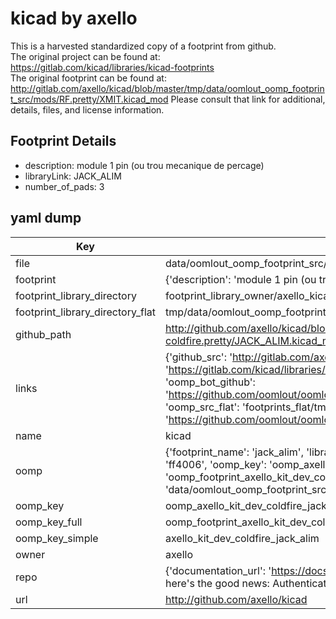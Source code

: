 # kicad by axello  
This is a harvested standardized copy of a footprint from github.  
The original project can be found at:  
https://gitlab.com/kicad/libraries/kicad-footprints  
The original footprint can be found at:
http://gitlab.com/axello/kicad/blob/master/tmp/data/oomlout_oomp_footprint_src/mods/RF.pretty/XMIT.kicad_mod
Please consult that link for additional, details, files, and license information.  
## Footprint Details
* description: module 1 pin (ou trou mecanique de percage)  
* libraryLink: JACK_ALIM  
* number_of_pads: 3  
## yaml dump  
| Key | Value |  
| --- | --- |  
| file | data/oomlout_oomp_footprint_src/kicad/demos/kit-dev-coldfire-xilinx_5213/kit-dev-coldfire.pretty/JACK_ALIM.kicad_mod |  
| footprint | {'description': 'module 1 pin (ou trou mecanique de percage)', 'libraryLink': 'JACK_ALIM', 'number_of_pads': 3} |  
| footprint_library_directory | footprint_library_owner/axello_kicad |  
| footprint_library_directory_flat | tmp/data/oomlout_oomp_footprint_src/footprints_flat/axello_kit_dev_coldfire_jack_alim/working |  
| github_path | http://github.com/axello/kicad/blob/master/tmp/data/oomlout_oomp_footprint_src/demos/kit-dev-coldfire-xilinx_5213/kit-dev-coldfire.pretty/JACK_ALIM.kicad_mod |  
| links | {'github_src': 'http://gitlab.com/axello/kicad/blob/master/tmp/data/oomlout_oomp_footprint_src/mods/RF.pretty/XMIT.kicad_mod', 'github_src_repo': 'https://gitlab.com/kicad/libraries/kicad-footprints', 'oomp_bot': 'tmp/data/oomlout_oomp_footprint_src/footprints/axello_kit_dev_coldfire_jack_alim/working', 'oomp_bot_github': 'https://github.com/oomlout/oomlout_oomp_footprint_bot/tree/main/tmp/data/oomlout_oomp_footprint_src/footprints/axello_kit_dev_coldfire_jack_alim/working', 'oomp_src_flat': 'footprints_flat/tmp/data/oomlout_oomp_footprint_src/footprints_flat/axello_kit_dev_coldfire_jack_alim/working', 'oomp_src_flat_github': 'https://github.com/oomlout/oomlout_oomp_footprint_src/tree/main/tmp/data/oomlout_oomp_footprint_src/footprints_flat/axello_kit_dev_coldfire_jack_alim/working'} |  
| name | kicad |  
| oomp | {'footprint_name': 'jack_alim', 'library_name': 'kit_dev_coldfire', 'md5': 'ff40068ff1083f7267b1e3012f5a4404', 'md5_10': 'ff40068ff1', 'md5_5': 'ff400', 'md5_6': 'ff4006', 'oomp_key': 'oomp_axello_kit_dev_coldfire_jack_alim', 'oomp_key_extra': 'oomp_footprint_axello_kit_dev_coldfire_jack_alim', 'oomp_key_full': 'oomp_footprint_axello_kit_dev_coldfire_jack_alim_ff4006', 'oomp_key_simple': 'axello_kit_dev_coldfire_jack_alim', 'original_filename': 'data/oomlout_oomp_footprint_src/kicad/demos/kit-dev-coldfire-xilinx_5213/kit-dev-coldfire.pretty/JACK_ALIM.kicad_mod', 'owner_name': 'axello'} |  
| oomp_key | oomp_axello_kit_dev_coldfire_jack_alim |  
| oomp_key_full | oomp_footprint_axello_kit_dev_coldfire_jack_alim |  
| oomp_key_simple | axello_kit_dev_coldfire_jack_alim |  
| owner | axello |  
| repo | {'documentation_url': 'https://docs.github.com/rest/overview/resources-in-the-rest-api#rate-limiting', 'message': "API rate limit exceeded for 84.66.142.224. (But here's the good news: Authenticated requests get a higher rate limit. Check out the documentation for more details.)"} |  
| url | http://github.com/axello/kicad |  


